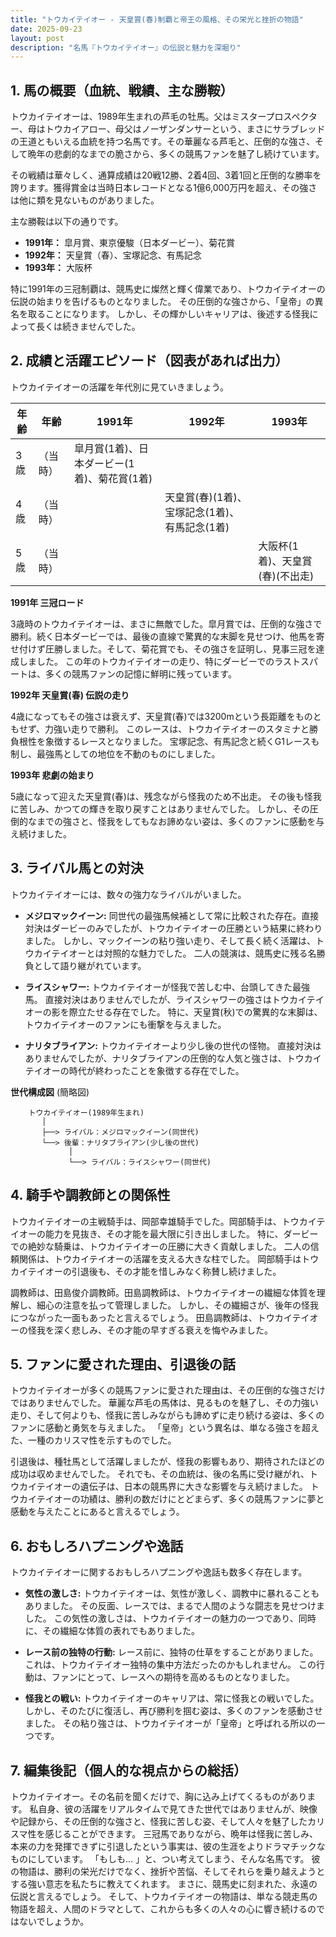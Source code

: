 ```yaml
---
title: "トウカイテイオー - 天皇賞(春)制覇と帝王の風格、その栄光と挫折の物語"
date: 2025-09-23
layout: post
description: "名馬『トウカイテイオー』の伝説と魅力を深堀り"
---
```


## 1. 馬の概要（血統、戦績、主な勝鞍）

トウカイテイオーは、1989年生まれの芦毛の牡馬。父はミスタープロスペクター、母はトウカイアロー、母父はノーザンダンサーという、まさにサラブレッドの王道ともいえる血統を持つ名馬です。その華麗なる芦毛と、圧倒的な強さ、そして晩年の悲劇的なまでの脆さから、多くの競馬ファンを魅了し続けています。

その戦績は華々しく、通算成績は20戦12勝、2着4回、3着1回と圧倒的な勝率を誇ります。獲得賞金は当時日本レコードとなる1億6,000万円を超え、その強さは他に類を見ないものがありました。

主な勝鞍は以下の通りです。

* **1991年：** 皐月賞、東京優駿（日本ダービー）、菊花賞
* **1992年：** 天皇賞（春）、宝塚記念、有馬記念
* **1993年：** 大阪杯


特に1991年の三冠制覇は、競馬史に燦然と輝く偉業であり、トウカイテイオーの伝説の始まりを告げるものとなりました。  その圧倒的な強さから、「皇帝」の異名を取ることになります。  しかし、その輝かしいキャリアは、後述する怪我によって長くは続きませんでした。


## 2. 成績と活躍エピソード（図表があれば出力）

トウカイテイオーの活躍を年代別に見ていきましょう。

| 年齢 | 年齢 | 1991年 | 1992年 | 1993年 |
|---|---|---|---|---|
| 3歳 | （当時） | 皐月賞(1着)、日本ダービー(1着)、菊花賞(1着) |  |  |
| 4歳 | （当時） |  | 天皇賞(春)(1着)、宝塚記念(1着)、有馬記念(1着) |  |
| 5歳 | （当時） |  |  | 大阪杯(1着)、天皇賞(春)(不出走) |


**1991年 三冠ロード**

3歳時のトウカイテイオーは、まさに無敵でした。皐月賞では、圧倒的な強さで勝利。続く日本ダービーでは、最後の直線で驚異的な末脚を見せつけ、他馬を寄せ付けず圧勝しました。そして、菊花賞でも、その強さを証明し、見事三冠を達成しました。  この年のトウカイテイオーの走り、特にダービーでのラストスパートは、多くの競馬ファンの記憶に鮮明に残っています。


**1992年 天皇賞(春) 伝説の走り**

4歳になってもその強さは衰えず、天皇賞(春)では3200mという長距離をものともせず、力強い走りで勝利。  このレースは、トウカイテイオーのスタミナと勝負根性を象徴するレースとなりました。  宝塚記念、有馬記念と続くG1レースも制し、最強馬としての地位を不動のものにしました。


**1993年 悲劇の始まり**

5歳になって迎えた天皇賞(春)は、残念ながら怪我のため不出走。  その後も怪我に苦しみ、かつての輝きを取り戻すことはありませんでした。  しかし、その圧倒的なまでの強さと、怪我をしてもなお諦めない姿は、多くのファンに感動を与え続けました。


## 3. ライバル馬との対決

トウカイテイオーには、数々の強力なライバルがいました。

* **メジロマックイーン:** 同世代の最強馬候補として常に比較された存在。直接対決はダービーのみでしたが、トウカイテイオーの圧勝という結果に終わりました。  しかし、マックイーンの粘り強い走り、そして長く続く活躍は、トウカイテイオーとは対照的な魅力でした。  二人の競演は、競馬史に残る名勝負として語り継がれています。

* **ライスシャワー:**  トウカイテイオーが怪我で苦しむ中、台頭してきた最強馬。  直接対決はありませんでしたが、ライスシャワーの強さはトウカイテイオーの影を際立たせる存在でした。  特に、天皇賞(秋)での驚異的な末脚は、トウカイテイオーのファンにも衝撃を与えました。

* **ナリタブライアン:**  トウカイテイオーより少し後の世代の怪物。  直接対決はありませんでしたが、ナリタブライアンの圧倒的な人気と強さは、トウカイテイオーの時代が終わったことを象徴する存在でした。


**世代構成図** (簡略図)

```
    トウカイテイオー(1989年生まれ)
       │
       ├──> ライバル：メジロマックイーン(同世代)
       └──> 後輩：ナリタブライアン(少し後の世代)
             │
             └──> ライバル：ライスシャワー(同世代)
```


## 4. 騎手や調教師との関係性

トウカイテイオーの主戦騎手は、岡部幸雄騎手でした。岡部騎手は、トウカイテイオーの能力を見抜き、その才能を最大限に引き出しました。  特に、ダービーでの絶妙な騎乗は、トウカイテイオーの圧勝に大きく貢献しました。  二人の信頼関係は、トウカイテイオーの活躍を支える大きな柱でした。  岡部騎手はトウカイテイオーの引退後も、その才能を惜しみなく称賛し続けました。

調教師は、田島俊介調教師。田島調教師は、トウカイテイオーの繊細な体質を理解し、細心の注意を払って管理しました。  しかし、その繊細さが、後年の怪我につながった一面もあったと言えるでしょう。  田島調教師は、トウカイテイオーの怪我を深く悲しみ、その才能の早すぎる衰えを悔やみました。


## 5. ファンに愛された理由、引退後の話

トウカイテイオーが多くの競馬ファンに愛された理由は、その圧倒的な強さだけではありませんでした。  華麗な芦毛の馬体は、見るものを魅了し、その力強い走り、そして何よりも、怪我に苦しみながらも諦めずに走り続ける姿は、多くのファンに感動と勇気を与えました。  「皇帝」という異名は、単なる強さを超えた、一種のカリスマ性を示すものでした。

引退後は、種牡馬として活躍しましたが、怪我の影響もあり、期待されたほどの成功は収めませんでした。  それでも、その血統は、後の名馬に受け継がれ、トウカイテイオーの遺伝子は、日本の競馬界に大きな影響を与え続けました。  トウカイテイオーの功績は、勝利の数だけにとどまらず、多くの競馬ファンに夢と感動を与えたことにあると言えるでしょう。


## 6. おもしろハプニングや逸話

トウカイテイオーに関するおもしろハプニングや逸話も数多く存在します。

* **気性の激しさ:**  トウカイテイオーは、気性が激しく、調教中に暴れることもありました。  その反面、レースでは、まるで人間のような闘志を見せつけました。  この気性の激しさは、トウカイテイオーの魅力の一つであり、同時に、その繊細な体質の表れでもありました。

* **レース前の独特の行動:**  レース前に、独特の仕草をすることがありました。  これは、トウカイテイオー独特の集中方法だったのかもしれません。  この行動は、ファンにとって、レースへの期待を高めるものとなりました。

* **怪我との戦い:**  トウカイテイオーのキャリアは、常に怪我との戦いでした。  しかし、そのたびに復活し、再び勝利を掴む姿は、多くのファンを感動させました。  その粘り強さは、トウカイテイオーが「皇帝」と呼ばれる所以の一つです。


## 7. 編集後記（個人的な視点からの総括）

トウカイテイオー。その名前を聞くだけで、胸に込み上げてくるものがあります。  私自身、彼の活躍をリアルタイムで見てきた世代ではありませんが、映像や記録から、その圧倒的な強さと、怪我に苦しむ姿、そして人々を魅了したカリスマ性を感じることができます。  三冠馬でありながら、晩年は怪我に苦しみ、本来の力を発揮できずに引退したという事実は、彼の生涯をよりドラマチックなものにしています。  「もしも… 」と、つい考えてしまう、そんな名馬です。  彼の物語は、勝利の栄光だけでなく、挫折や苦悩、そしてそれらを乗り越えようとする強い意志を私たちに教えてくれます。  まさに、競馬史に刻まれた、永遠の伝説と言えるでしょう。  そして、トウカイテイオーの物語は、単なる競走馬の物語を超え、人間のドラマとして、これからも多くの人々の心に響き続けるのではないでしょうか。
